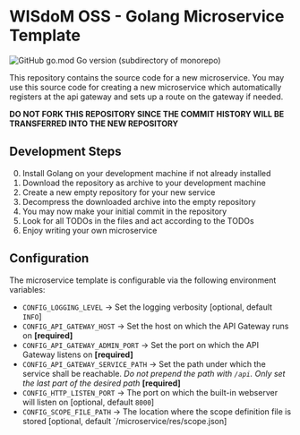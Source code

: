 # WISdoM OSS - Golang Microservice Template
![GitHub go.mod Go version (subdirectory of monorepo)](https://img.shields.io/github/go-mod/go-version/wisdom-oss/microservice-template?filename=src%2Fgo.mod&style=for-the-badge)


This repository contains the source code for a new microservice. You may use this source code
for creating a new microservice which automatically registers at the api gateway and sets up
a route on the gateway if needed.

**DO NOT FORK THIS REPOSITORY SINCE THE COMMIT HISTORY WILL BE TRANSFERRED INTO THE NEW REPOSITORY**

## Development Steps
0. Install Golang on your development machine if not already installed
1. Download the repository as archive to your development machine
2. Create a new empty repository for your new service
3. Decompress the downloaded archive into the empty repository
4. You may now make your initial commit in the repository
5. Look for all TODOs in the files and act according to the TODOs
6. Enjoy writing your own microservice

## Configuration

The microservice template is configurable via the following environment variables:
- `CONFIG_LOGGING_LEVEL` &#8594; Set the logging verbosity [optional, default `INFO`]
- `CONFIG_API_GATEWAY_HOST` &#8594; Set the host on which the API Gateway runs on **[required]**
- `CONFIG_API_GATEWAY_ADMIN_PORT` &#8594; Set the port on which the API Gateway listens on **[required]**
- `CONFIG_API_GATEWAY_SERVICE_PATH` &#8594; Set the path under which the service shall be reachable. _Do not prepend the path with `/api`. Only set the last part of the desired path_ **[required]**
- `CONFIG_HTTP_LISTEN_PORT` &#8594; The port on which the built-in webserver will listen on [optional, default `8000`]
- `CONFIG_SCOPE_FILE_PATH` &#8594; The location where the scope definition file is stored [optional, default `/microservice/res/scope.json]

